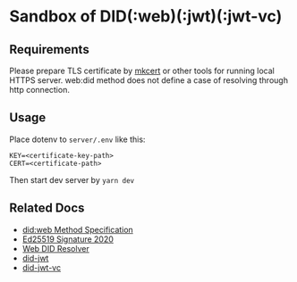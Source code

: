 # Sandbox of DID(:web)(:jwt)(:jwt-vc)

## Requirements

Please prepare TLS certificate by [mkcert](https://github.com/FiloSottile/mkcert) or other tools for running local HTTPS server. web:did method does not define a case of resolving through http connection.

## Usage

Place dotenv to `server/.env` like this:

```
KEY=<certificate-key-path>
CERT=<certificate-path>
```

Then start dev server by `yarn dev`

## Related Docs

- [did:web Method Specification](https://w3c-ccg.github.io/did-method-web/)
- [Ed25519 Signature 2020](https://w3c-ccg.github.io/lds-ed25519-2020/)
- [Web DID Resolver](https://github.com/decentralized-identity/web-did-resolver/blob/master/README.md)
- [did-jwt](https://github.com/decentralized-identity/did-jwt/blob/master/README.md)
- [did-jwt-vc](https://github.com/decentralized-identity/did-jwt-vc/blob/master/README.md)
